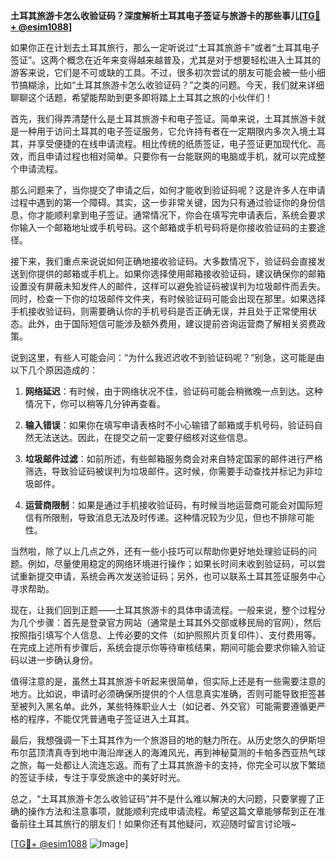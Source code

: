 **土耳其旅游卡怎么收验证码？深度解析土耳其电子签证与旅游卡的那些事儿[[TG💪+ @esim1088](https://t.me/s/esim1088)]**

如果你正在计划去土耳其旅行，那么一定听说过“土耳其旅游卡”或者“土耳其电子签证”。这两个概念在近年来变得越来越普及，尤其是对于想要轻松进入土耳其的游客来说，它们是不可或缺的工具。不过，很多初次尝试的朋友可能会被一些小细节搞糊涂，比如“土耳其旅游卡怎么收验证码？”之类的问题。今天，我们就来详细聊聊这个话题，希望能帮助到更多即将踏上土耳其之旅的小伙伴们！

首先，我们得弄清楚什么是土耳其旅游卡和电子签证。简单来说，土耳其旅游卡就是一种用于访问土耳其的电子签证服务，它允许持有者在一定期限内多次入境土耳其，并享受便捷的在线申请流程。相比传统的纸质签证，电子签证更加现代化、高效，而且申请过程也相对简单。只要你有一台能联网的电脑或手机，就可以完成整个申请流程。

那么问题来了，当你提交了申请之后，如何才能收到验证码呢？这是许多人在申请过程中遇到的第一个障碍。其实，这一步非常关键，因为只有通过验证你的身份信息，你才能顺利拿到电子签证。通常情况下，你会在填写完申请表后，系统会要求你输入一个邮箱地址或手机号码。这个邮箱或手机号码将是你接收验证码的主要途径。

接下来，我们重点来说说如何正确地接收验证码。大多数情况下，验证码会直接发送到你提供的邮箱或手机上。如果你选择使用邮箱接收验证码，建议确保你的邮箱设置没有屏蔽未知发件人的邮件，这样可以避免验证码被误判为垃圾邮件而丢失。同时，检查一下你的垃圾邮件文件夹，有时候验证码可能会出现在那里。如果选择手机接收验证码，则需要确认你的手机号码是否正确无误，并且处于正常使用状态。此外，由于国际短信可能涉及额外费用，建议提前咨询运营商了解相关资费政策。

说到这里，有些人可能会问：“为什么我迟迟收不到验证码呢？”别急，这可能是由以下几个原因造成的：

1. **网络延迟**：有时候，由于网络状况不佳，验证码可能会稍微晚一点到达。这种情况下，你可以稍等几分钟再查看。
   
2. **输入错误**：如果你在填写申请表格时不小心输错了邮箱或手机号码，验证码自然无法送达。因此，在提交之前一定要仔细核对这些信息。

3. **垃圾邮件过滤**：如前所述，有些邮箱服务商会对来自特定国家的邮件进行严格筛选，导致验证码被误判为垃圾邮件。这时候，你需要手动查找并标记为非垃圾邮件。

4. **运营商限制**：如果是通过手机接收验证码，有时候当地运营商可能会对国际短信有所限制，导致消息无法及时传递。这种情况较为少见，但也不排除可能性。

当然啦，除了以上几点之外，还有一些小技巧可以帮助你更好地处理验证码的问题。例如，尽量使用稳定的网络环境进行操作；如果长时间未收到验证码，可以尝试重新提交申请，系统会再次发送验证码；另外，也可以联系土耳其签证服务中心寻求帮助。

现在，让我们回到正题——土耳其旅游卡的具体申请流程。一般来说，整个过程分为几个步骤：首先是登录官方网站（通常是土耳其外交部或移民局的官网），然后按照指引填写个人信息、上传必要的文件（如护照照片页复印件）、支付费用等。在完成上述所有步骤后，系统会提示你等待审核结果，期间可能会要求你输入验证码以进一步确认身份。

值得注意的是，虽然土耳其旅游卡听起来很简单，但实际上还是有一些需要注意的地方。比如说，申请时必须确保所提供的个人信息真实准确，否则可能导致拒签甚至被列入黑名单。此外，某些特殊职业人士（如记者、外交官）可能需要遵循更严格的程序，不能仅凭普通电子签证进入土耳其。

最后，我想强调一下土耳其作为一个旅游目的地的魅力所在。从历史悠久的伊斯坦布尔蓝顶清真寺到地中海沿岸迷人的海滩风光，再到神秘莫测的卡帕多西亚热气球之旅，每一处都让人流连忘返。而有了土耳其旅游卡的支持，你完全可以放下繁琐的签证手续，专注于享受旅途中的美好时光。

总之，“土耳其旅游卡怎么收验证码”并不是什么难以解决的大问题，只要掌握了正确的操作方法和注意事项，就能顺利完成申请流程。希望这篇文章能够帮到正在准备前往土耳其旅行的朋友们！如果你还有其他疑问，欢迎随时留言讨论哦~

[[TG💪+ @esim1088](https://t.me/s/esim1088) ![Image](https://i.postimg.cc/4NQfJmqS/Snipaste-2025-05-13-00-14-12.png)]